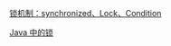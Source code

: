 [锁机制：synchronized、Lock、Condition](https://blog.csdn.net/vking_wang/article/details/9952063)

[Java 中的锁](http://wiki.jikexueyuan.com/project/java-concurrent/locks-in-java.html)

